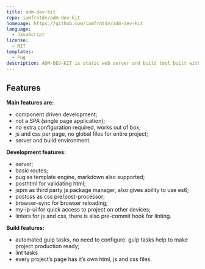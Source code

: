 ```yaml
---
title: adm-dev-kit
repo: iamfrntdv/adm-dev-kit
homepage: https://github.com/iamfrntdv/adm-dev-kit
language:
  - JavaScript
license:
  - MIT
templates:
  - Pug
description: ADM-DEV-KIT is static web server and build tool built with plugins and tools like Node.js, JSPM, Express.js, Browser-Sync, Gulp.js, PostHTML, PostCSS and others.
---
```


## Features
**Main features are:**
- component driven development;
- not a SPA (single page application);
- no extra configuration required, works out of box;
- js and css per page, no global files for entire project; 
- server and build environment.

**Development features:**
- server;
- basic routes;
- pug as template engine, markdown also supported;
- posthtml for validating html;
- jspm as third party js package manager, also gives ability to use es6;
- postcss as css pre/post-processor;
- browser-sync for browser reloading;
- my-ip-ui for quick access to project on other devices;
- linters for js and css, there is also pre-commit hook for linting.

**Build features:**
- automated gulp tasks, no need to configure. gulp tasks help to make project production ready; 
- lint tasks
- every project’s page has it’s own html, js and css files.
